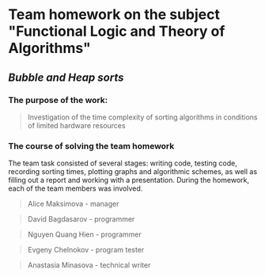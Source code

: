 # Team homework on the subject "Functional Logic and Theory of Algorithms"
## *Bubble and Heap sorts*
### The purpose of the work:

> Investigation of the time complexity of sorting algorithms 
> in conditions of limited hardware resources

### The course of solving the team homework

The team task consisted of several stages: writing code, testing code, recording sorting times, 
plotting graphs and algorithmic schemes, as well as filling out a report and working with a presentation. 
During the homework, each of the team members was involved.

> Alice Maksimova - manager

> David Bagdasarov - programmer

> Nguyen Quang Hien - programmer

> Evgeny Chelnokov - program tester

> Anastasia Minasova - technical writer

